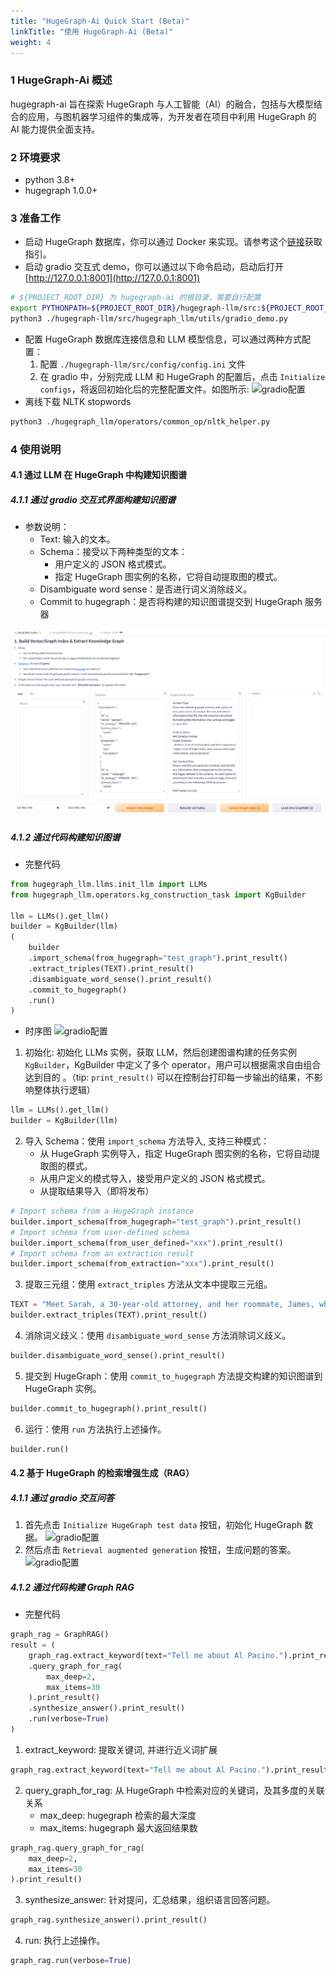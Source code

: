 ```yaml
---
title: "HugeGraph-Ai Quick Start (Beta)"
linkTitle: "使用 HugeGraph-Ai (Beta)"
weight: 4
---
```


### 1 HugeGraph-Ai 概述
hugegraph-ai 旨在探索 HugeGraph 与人工智能（AI）的融合，包括与大模型结合的应用，与图机器学习组件的集成等，为开发者在项目中利用 HugeGraph 的 AI 能力提供全面支持。

### 2 环境要求
- python 3.8+
- hugegraph 1.0.0+ 

### 3 准备工作
- 启动 HugeGraph 数据库，你可以通过 Docker 来实现。请参考这个[链接](https://hub.docker.com/r/hugegraph/hugegraph)获取指引。
- 启动 gradio 交互式 demo，你可以通过以下命令启动，启动后打开 [http://127.0.0.1:8001](http://127.0.0.1:8001)
```bash
# ${PROJECT_ROOT_DIR} 为 hugegraph-ai 的根目录，需要自行配置
export PYTHONPATH=${PROJECT_ROOT_DIR}/hugegraph-llm/src:${PROJECT_ROOT_DIR}/hugegraph-python-client/src
python3 ./hugegraph-llm/src/hugegraph_llm/utils/gradio_demo.py
```
- 配置 HugeGraph 数据库连接信息和 LLM 模型信息，可以通过两种方式配置：
  1. 配置 `./hugegraph-llm/src/config/config.ini` 文件
  2. 在 gradio 中，分别完成 LLM 和 HugeGraph 的配置后，点击 `Initialize configs`，将返回初始化后的完整配置文件。如图所示:
  ![gradio配置](/docs/images/gradio-config.png)
- 离线下载 NLTK stopwords 
```bash
python3 ./hugegraph_llm/operators/common_op/nltk_helper.py
```


### 4 使用说明
#### 4.1 通过 LLM 在 HugeGraph 中构建知识图谱
##### 4.1.1 通过 gradio 交互式界面构建知识图谱
- 参数说明：
  - Text: 输入的文本。 
  - Schema：接受以下两种类型的文本： 
    - 用户定义的 JSON 格式模式。 
    - 指定 HugeGraph 图实例的名称，它将自动提取图的模式。
  - Disambiguate word sense：是否进行词义消除歧义。 
  - Commit to hugegraph：是否将构建的知识图谱提交到 HugeGraph 服务器

![gradio配置](/docs/images/gradio-kg.png)

##### 4.1.2 通过代码构建知识图谱
- 完整代码
```python
from hugegraph_llm.llms.init_llm import LLMs
from hugegraph_llm.operators.kg_construction_task import KgBuilder

llm = LLMs().get_llm()
builder = KgBuilder(llm)
(
    builder
    .import_schema(from_hugegraph="test_graph").print_result()
    .extract_triples(TEXT).print_result()
    .disambiguate_word_sense().print_result()
    .commit_to_hugegraph()
    .run()
)
```
- 时序图
![gradio配置](/docs/images/kg-uml.png)


1. 初始化: 初始化 LLMs 实例，获取 LLM，然后创建图谱构建的任务实例 `KgBuilder`，KgBuilder 中定义了多个 operator，用户可以根据需求自由组合达到目的 。（tip: `print_result()` 可以在控制台打印每一步输出的结果，不影响整体执行逻辑）

```python
llm = LLMs().get_llm()
builder = KgBuilder(llm)
```
2. 导入 Schema：使用 `import_schema` 方法导入, 支持三种模式：
    - 从 HugeGraph 实例导入，指定 HugeGraph 图实例的名称，它将自动提取图的模式。
    - 从用户定义的模式导入，接受用户定义的 JSON 格式模式。
    - 从提取结果导入（即将发布）
```python
# Import schema from a HugeGraph instance
builder.import_schema(from_hugegraph="test_graph").print_result()
# Import schema from user-defined schema
builder.import_schema(from_user_defined="xxx").print_result()
# Import schema from an extraction result
builder.import_schema(from_extraction="xxx").print_result()
```
3. 提取三元组：使用 `extract_triples` 方法从文本中提取三元组。

```python
TEXT = "Meet Sarah, a 30-year-old attorney, and her roommate, James, whom she's shared a home with since 2010."
builder.extract_triples(TEXT).print_result()
```
4. 消除词义歧义：使用 `disambiguate_word_sense` 方法消除词义歧义。

```python
builder.disambiguate_word_sense().print_result()
```
5. 提交到 HugeGraph：使用 `commit_to_hugegraph` 方法提交构建的知识图谱到 HugeGraph 实例。

```python
builder.commit_to_hugegraph().print_result()
```

6. 运行：使用 `run` 方法执行上述操作。
```python
builder.run()
```

#### 4.2 基于 HugeGraph 的检索增强生成（RAG）
##### 4.1.1 通过 gradio 交互问答
1. 首先点击 `Initialize HugeGraph test data` 按钮，初始化 HugeGraph 数据。
  ![gradio配置](/docs/images/gradio-rag-1.png)
2. 然后点击 `Retrieval augmented generation` 按钮，生成问题的答案。
   ![gradio配置](/docs/images/gradio-rag-2.png)

##### 4.1.2 通过代码构建 Graph RAG
- 完整代码
```python
graph_rag = GraphRAG()
result = (
    graph_rag.extract_keyword(text="Tell me about Al Pacino.").print_result()
    .query_graph_for_rag(
        max_deep=2,
        max_items=30
    ).print_result()
    .synthesize_answer().print_result()
    .run(verbose=True)
)
```
1. extract_keyword: 提取关键词, 并进行近义词扩展
```python
graph_rag.extract_keyword(text="Tell me about Al Pacino.").print_result()
```
2. query_graph_for_rag: 从 HugeGraph 中检索对应的关键词，及其多度的关联关系
   - max_deep: hugegraph 检索的最大深度
   - max_items: hugegraph 最大返回结果数
```python
graph_rag.query_graph_for_rag(
    max_deep=2,
    max_items=30
).print_result()
```
3. synthesize_answer: 针对提问，汇总结果，组织语言回答问题。
```python
graph_rag.synthesize_answer().print_result()
```
4. run: 执行上述操作。
```python
graph_rag.run(verbose=True)
```
